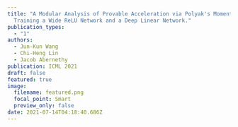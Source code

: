 ```yaml
---
title: "A Modular Analysis of Provable Acceleration via Polyak's Momentum:
  Training a Wide ReLU Network and a Deep Linear Network."
publication_types:
  - "1"
authors:
  - Jun-Kun Wang
  - Chi-Heng Lin
  - Jacob Abernethy
publication: ICML 2021
draft: false
featured: true
image:
  filename: featured.png
  focal_point: Smart
  preview_only: false
date: 2021-07-14T04:18:40.686Z
---
```

